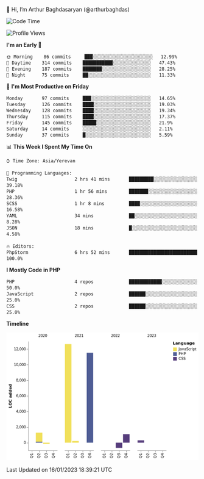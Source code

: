 👋 Hi, I’m Arthur Baghdasaryan (@arthurbaghdas)


<!--START_SECTION:waka-->
![Code Time](http://img.shields.io/badge/Code%20Time-423%20hrs%2027%20mins-blue)

![Profile Views](http://img.shields.io/badge/Profile%20Views-1-blue)

**I'm an Early 🐤** 

```text
🌞 Morning    86 commits     ███░░░░░░░░░░░░░░░░░░░░░░   12.99% 
🌆 Daytime    314 commits    ███████████░░░░░░░░░░░░░░   47.43% 
🌃 Evening    187 commits    ███████░░░░░░░░░░░░░░░░░░   28.25% 
🌙 Night      75 commits     ██░░░░░░░░░░░░░░░░░░░░░░░   11.33%

```
📅 **I'm Most Productive on Friday** 

```text
Monday       97 commits     ███░░░░░░░░░░░░░░░░░░░░░░   14.65% 
Tuesday      126 commits    ████░░░░░░░░░░░░░░░░░░░░░   19.03% 
Wednesday    128 commits    ████░░░░░░░░░░░░░░░░░░░░░   19.34% 
Thursday     115 commits    ████░░░░░░░░░░░░░░░░░░░░░   17.37% 
Friday       145 commits    █████░░░░░░░░░░░░░░░░░░░░   21.9% 
Saturday     14 commits     ░░░░░░░░░░░░░░░░░░░░░░░░░   2.11% 
Sunday       37 commits     █░░░░░░░░░░░░░░░░░░░░░░░░   5.59%

```


📊 **This Week I Spent My Time On** 

```text
⌚︎ Time Zone: Asia/Yerevan

💬 Programming Languages: 
Twig                     2 hrs 41 mins       █████████░░░░░░░░░░░░░░░░   39.18% 
PHP                      1 hr 56 mins        ███████░░░░░░░░░░░░░░░░░░   28.36% 
SCSS                     1 hr 8 mins         ████░░░░░░░░░░░░░░░░░░░░░   16.58% 
YAML                     34 mins             ██░░░░░░░░░░░░░░░░░░░░░░░   8.28% 
JSON                     18 mins             █░░░░░░░░░░░░░░░░░░░░░░░░   4.58%

🔥 Editors: 
PhpStorm                 6 hrs 52 mins       █████████████████████████   100.0%

```

**I Mostly Code in PHP** 

```text
PHP                      4 repos             ████████████░░░░░░░░░░░░░   50.0% 
JavaScript               2 repos             ██████░░░░░░░░░░░░░░░░░░░   25.0% 
CSS                      2 repos             ██████░░░░░░░░░░░░░░░░░░░   25.0%

```


**Timeline**

![Chart not found](https://raw.githubusercontent.com/arthurbaghdas/arthurbaghdas/main/charts/bar_graph.png) 


 Last Updated on 16/01/2023 18:39:21 UTC
<!--END_SECTION:waka-->
